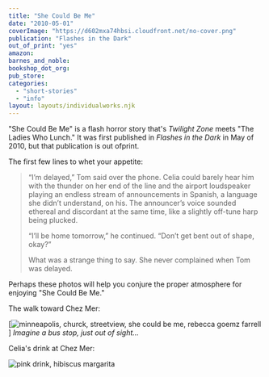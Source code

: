 ```yaml
---
title: "She Could Be Me"
date: "2010-05-01"
coverImage: "https://d602mxa74hbsi.cloudfront.net/no-cover.png"
publication: "Flashes in the Dark"
out_of_print: "yes"
amazon:
barnes_and_noble:
bookshop_dot_org:
pub_store:
categories:
  - "short-stories"
  - "info"
layout: layouts/individualworks.njk
---
```


"She Could Be Me" is a flash horror story that's _Twilight Zone_ meets "The Ladies Who Lunch." It was first published in _Flashes in the Dark_ in May of 2010, but that publication is out ofprint. 

The first few lines to whet your appetite:

> “I’m delayed,” Tom said over the phone. Celia could barely hear him with the thunder on her end of the line and the airport loudspeaker playing an endless stream of announcements in Spanish, a language she didn’t understand, on his. The announcer’s voice sounded ethereal and discordant at the same time, like a slightly off-tune harp being plucked.
>
> “I’ll be home tomorrow,” he continued. “Don’t get bent out of shape, okay?”
>
> What was a strange thing to say. She never complained when Tom was delayed.

Perhaps these photos will help you conjure the proper atmosphere for enjoying "She Could Be Me."

The walk toward Chez Mer:

<div class="caption">

[![minneapolis, churck, streetview, she could be me, rebecca goemz farrell](https://d2ypg8o05lff0b.cloudfront.net/wp-content/uploads/sites/3/pages/minneapolis014-684x1024.jpg)] *Imagine a bus stop, just out of sight...* </div>

Celia's drink at Chez Mer:

![pink drink, hibiscus margarita](https://d2ypg8o05lff0b.cloudfront.net/wp-content/uploads/sites/3/pages/not-a-cosmo-she-could-be-me-1024x975.png)
